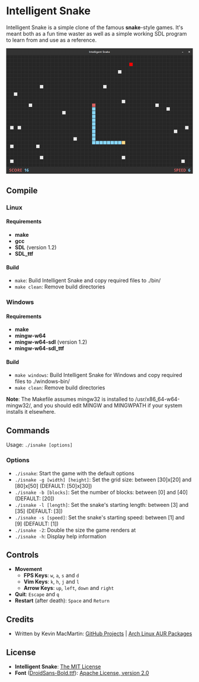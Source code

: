 # Intelligent Snake #

Intelligent Snake is a simple clone of the famous **snake**-style games. It's meant both as a fun time waster as well as a simple working SDL program to learn from and use as a reference.

![Intelligent Snake](/screenshot.png)

## Compile ##

### Linux ###

#### Requirements ####

* **make**
* **gcc**
* **SDL** (version 1.2)
* **SDL_ttf**

#### Build ####

* `make`: Build Intelligent Snake and copy required files to ./bin/
* `make clean`: Remove build directories

### Windows ###

#### Requirements ####

* **make**
* **mingw-w64**
* **mingw-w64-sdl** (version 1.2)
* **mingw-w64-sdl_ttf**

#### Build ####

* `make windows`: Build Intelligent Snake for Windows and copy required files to ./windows-bin/
* `make clean`: Remove build directories

**Note**: The Makefile assumes mingw32 is installed to /usr/x86_64-w64-mingw32/, and you should edit MINGW and MINGWPATH if your system installs it elsewhere.

## Commands ##

Usage: `./isnake [options]`

### Options ###

* `./isnake`: Start the game with the default options
* `./isnake -g [width] [height]`: Set the grid size: between [30]x[20] and [80]x[50] (DEFAULT: [50]x[30])
* `./isnake -b [blocks]`: Set the number of blocks: between [0] and [40] (DEFAULT: [20])
* `./isnake -l [length]`: Set the snake's starting length: between [3] and [35] (DEFAULT: [3])
* `./isnake -s [speed]`: Set the snake's starting speed: between [1] and [9] (DEFAULT: [1])
* `./isnake -2`: Double the size the game renders at
* `./isnake -h`: Display help information

## Controls ##

* **Movement**
  * **FPS Keys**: `w`, `a`, `s` and `d`
  * **Vim Keys**: `k`, `h`, `j` and `l`
  * **Arrow Keys**: `up`, `left`, `down` and `right`
* **Quit**: `Escape` and `q`
* **Restart** (after death): `Space` and `Return`

## Credits ##

* Written by Kevin MacMartin: [GitHub Projects](https://github.com/prurigro?tab=repositories) | [Arch Linux AUR Packages](https://aur.archlinux.org/packages/?SeB=m&K=prurigro)

## License ##

* **Intelligent Snake**: [The MIT License](http://opensource.org/licenses/MIT)
* **Font** ([DroidSans-Bold.ttf](https://www.google.com/fonts/specimen/Droid+Sans)): [Apache License, version 2.0](http://www.apache.org/licenses/LICENSE-2.0.html)
